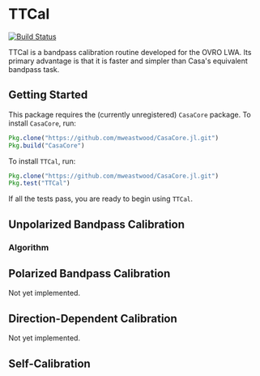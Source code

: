 # TTCal

[![Build Status](https://travis-ci.org/mweastwood/TTCal.jl.svg?branch=master)](https://travis-ci.org/mweastwood/TTCal.jl)

TTCal is a bandpass calibration routine developed for the OVRO LWA. Its primary advantage is that it is faster and simpler than Casa's equivalent bandpass task.

## Getting Started

This package requires the (currently unregistered) `CasaCore` package. To install `CasaCore`, run:
```julia
Pkg.clone("https://github.com/mweastwood/CasaCore.jl.git")
Pkg.build("CasaCore")
```
To install `TTCal`, run:
```julia
Pkg.clone("https://github.com/mweastwood/CasaCore.jl.git")
Pkg.test("TTCal")
```
If all the tests pass, you are ready to begin using `TTCal`.

## Unpolarized Bandpass Calibration
### Algorithm

## Polarized Bandpass Calibration

Not yet implemented.

## Direction-Dependent Calibration

Not yet implemented.

## Self-Calibration
